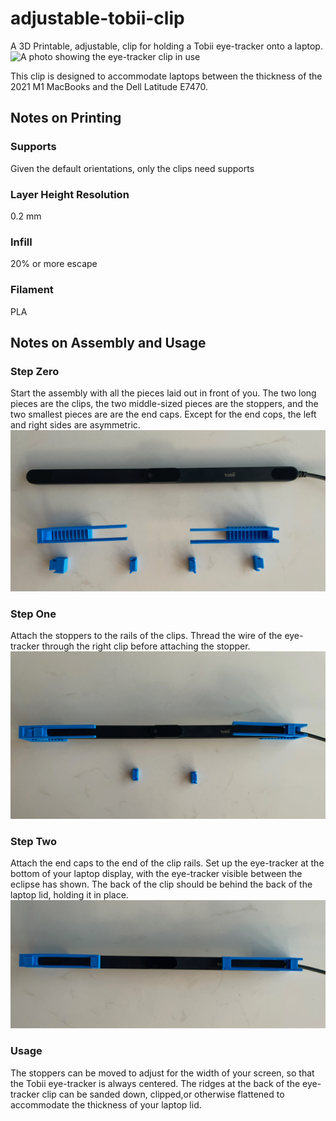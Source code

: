 # adjustable-tobii-clip
A 3D Printable, adjustable, clip for holding a Tobii eye-tracker onto a laptop.
![A photo showing the eye-tracker clip in use](/images/clip_in_use.jpeg)

This clip is designed to accommodate laptops between the thickness of the 2021 M1 MacBooks and the Dell Latitude E7470.

## Notes on Printing
### Supports
Given the default orientations, only the clips need supports

### Layer Height Resolution
0.2 mm

### Infill
20% or more escape

### Filament
PLA

## Notes on Assembly and Usage
### Step Zero
Start the assembly with all the pieces laid out in front of you. 
The two long pieces are the clips, the two middle-sized pieces are the stoppers, and the two smallest pieces are are the end caps.
Except for the end cops, the left and right sides are asymmetric.
![Step zero of the eye-tracker clip assembly](/images/clip_step_0.jpeg)

### Step One
Attach the stoppers to the rails of the clips.
Thread the wire of the eye-tracker through the right clip before attaching the stopper.
![Step one of the eye-tracker clip assembly](/images/clip_step_1.jpeg)

### Step Two
Attach the end caps to the end of the clip rails.
Set up the eye-tracker at the bottom of your laptop display, with the eye-tracker visible between the eclipse has shown. The back of the clip should be behind the back of the laptop lid, holding it in place.
![Step two of the eye-tracker clip assembly](/images/clip_step_2.jpeg)

### Usage
The stoppers can be moved to adjust for the width of your screen, so that the Tobii eye-tracker is always centered.
The ridges at the back of the eye-tracker clip can be sanded down, clipped,or otherwise flattened to accommodate the thickness of your laptop lid.

